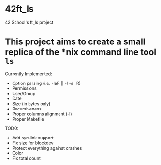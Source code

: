 # 42ft_ls
42 School's ft_ls project

# This project aims to create a small replica of the \*nix command line tool `ls`

Currently Implemented:

- Option parsing (i.e: -laR || -l -a -R)
- Permissions
- User/Group
- Date
- Size (in bytes only)
- Recursiveness
- Proper columns alignment (-l)
- Proper Makefile

TODO:

- Add symlink support
- Fix size for blockdev
- Protect everything against crashes
- Color
- Fix total count
